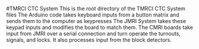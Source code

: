 #TMRCI CTC System
This is the root directory of the TMRCI CTC System files
The Arduino code takes keyboard inputs from a button matrix and sends them to the computer as keypresses
The JMRI System takes these keypad inputs and modifies the board to match them.
The CMRI boards take input from JMRI over a serial connection and turn operate the turnouts, signals, and locks. It also processes input from the block detectors.

